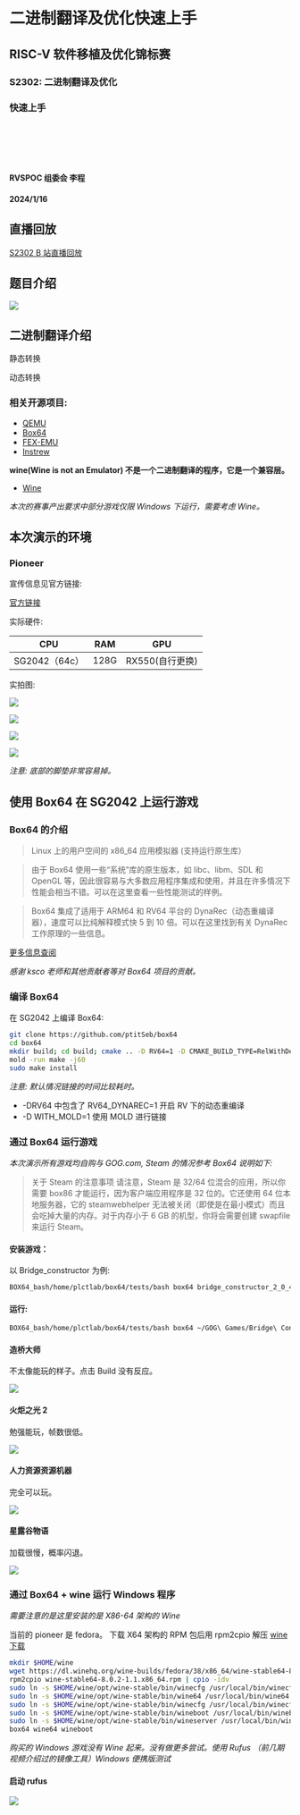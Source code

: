 # 二进制翻译及优化快速上手

## RISC-V 软件移植及优化锦标赛

### S2302: 二进制翻译及优化

### 快速上手

<br> </br>
<br> </br>

#### RVSPOC 组委会 李程

#### 2024/1/16

## 直播回放

[S2302 B 站直播回放](https://www.bilibili.com/video/BV1YQ4y1w7aJ/)

## 题目介绍

![](./412314d3-c9eb-4691-9ad0-5c818c5bbc83.png)

## 二进制翻译介绍

静态转换

动态转换

### 相关开源项目:

* [QEMU](https://www.qemu.org/)
* [Box64](https://github.com/ptitSeb/box64)
* [FEX-EMU](https://github.com/FEX-Emu/FEX)
* [Instrew](https://github.com/aengelke/instrew)

**wine(Wine is not an Emulator) 不是一个二进制翻译的程序，它是一个兼容层。**

* [Wine](https://www.winehq.org/)

*本次的赛事产出要求中部分游戏仅限 Windows 下运行，需要考虑 Wine。*

## 本次演示的环境

### Pioneer 

宣传信息见官方链接:

[官方链接](https://milkv.io/zh/pioneer)

实际硬件:

| CPU | RAM | GPU |
| -------- | -------- | -------- |
| SG2042（64c）     | 128G     |  RX550(自行更换)   |

实拍图:

![](./b82e18e5-01d0-4036-939f-8e1d9e2d323e.jpg)

![](./5c21f8c2-8ee8-460b-b040-ee61feac673e.jpg)

![](./7ac79cb7-6fb8-41f7-a939-6cd437376f12.jpg)

![](./cffd59f1-61fa-438b-81ef-2e910a8352b5.png)


*注意: 底部的脚垫非常容易掉。*



## 使用 Box64 在 SG2042 上运行游戏

### Box64 的介绍

> Linux 上的用户空间的 x86_64 应用模拟器 (支持运行原生库）

> 由于 Box64 使用一些“系统”库的原生版本，如 libc、libm、SDL 和 OpenGL 等，因此很容易与大多数应用程序集成和使用，并且在许多情况下性能会相当不错。可以在这里查看一些性能测试的样例。

> Box64 集成了适用于 ARM64 和 RV64 平台的 DynaRec（动态重编译器），速度可以比纯解释模式快 5 到 10 倍。可以在这里找到有关 DynaRec 工作原理的一些信息。

[更多信息查阅](https://github.com/ptitSeb/box64/blob/main/README_CN.md)

*感谢 ksco 老师和其他贡献者等对 Box64 项目的贡献。*

### 编译 Box64

在 SG2042 上编译 Box64:

```bash
git clone https://github.com/ptitSeb/box64
cd box64
mkdir build; cd build; cmake .. -D RV64=1 -D CMAKE_BUILD_TYPE=RelWithDebInfo -D WITH_MOLD=1
mold -run make -j60 
sudo make install
```

*注意: 默认情况链接的时间比较耗时。*

* -DRV64 中包含了 RV64_DYNAREC=1 开启 RV 下的动态重编译
* -D WITH_MOLD=1 使用 MOLD 进行链接

### 通过 Box64 运行游戏

*本次演示所有游戏均自购与 GOG.com, Steam 的情况参考 Box64 说明如下:*

> 关于 Steam 的注意事项
> 请注意，Steam 是 32/64 位混合的应用，所以你需要 box86 才能运行，因为客户端应用程序是 32 位的。它还使用 64 位本地服务器，它的 steamwebhelper 无法被关闭（即使是在最小模式）而且会吃掉大量的内存。对于内存小于 6 GB 的机型，你将会需要创建 swapfile 来运行 Steam。



#### 安装游戏：

以 Bridge_constructor 为例:

```bash
BOX64_bash/home/plctlab/box64/tests/bash box64 bridge_constructor_2_0_44985.sh
```

#### 运行:

```bash
BOX64_bash/home/plctlab/box64/tests/bash box64 ~/GOG\ Games/Bridge\ Constructor/start.sh
```

#### 造桥大师

不太像能玩的样子。点击 Build 没有反应。

![](./5d6d4537-62c4-424d-801c-875f770c329a.png)

#### 火炬之光 2

勉强能玩，帧数很低。

![](./3dbb0e98-3ab1-49a4-8082-4bc8f76edf87.png)

#### 人力资源资源机器

完全可以玩。

![](./ee6c2d7f-d2ec-4e91-89c5-3874642db300.png)

#### 星露谷物语

加载很慢，概率闪退。

![](./82a4924d-06d5-4bac-9dde-17d6e60b421e.png)

### 通过 Box64 + wine 运行 Windows 程序

*需要注意的是这里安装的是 X86-64 架构的 Wine*

当前的 pioneer 是 fedora。
下载 X64 架构的 RPM 包后用 rpm2cpio 解压 
[wine下载](https://wiki.winehq.org/Download)

```bash
mkdir $HOME/wine
wget https://dl.winehq.org/wine-builds/fedora/38/x86_64/wine-stable64-8.0.2-1.1.x86_64.rpm
rpm2cpio wine-stable64-8.0.2-1.1.x86_64.rpm | cpio -idv
sudo ln -s $HOME/wine/opt/wine-stable/bin/winecfg /usr/local/bin/winecfg
sudo ln -s $HOME/wine/opt/wine-stable/bin/wine64 /usr/local/bin/wine64
sudo ln -s $HOME/wine/opt/wine-stable/bin/winecfg /usr/local/bin/winecfg
sudo ln -s $HOME/wine/opt/wine-stable/bin/wineboot /usr/local/bin/wineboot
sudo ln -s $HOME/wine/opt/wine-stable/bin/wineserver /usr/local/bin/wineserver
box64 wine64 wineboot
```

*购买的 Windows 游戏没有 Wine 起来。没有做更多尝试。使用 Rufus （前几期视频介绍过的镜像工具）Windows 便携版测试*

#### 启动 rufus

![](./8c3eb4ac-599b-4d84-ab98-7001a45ea5ed.png)









